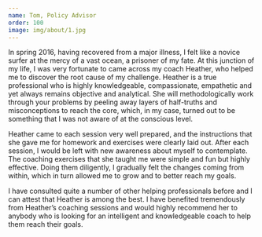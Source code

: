 ```yaml
---
name: Tom, Policy Advisor
order: 100
image: img/about/1.jpg
---
```


In spring 2016, having recovered from a major illness, I felt like a novice surfer at the mercy of a vast ocean, a prisoner of my fate. At this junction of my life, I was very fortunate to came across my coach Heather, who helped me to discover the root cause of my challenge. Heather is a true professional who is highly knowledgeable, compassionate, empathetic and yet always remains objective and analytical. She will methodologically work through your problems by peeling away layers of half-truths and misconceptions to reach the core, which, in my case, turned out to be something that I was not aware of at the conscious level.

Heather came to each session very well prepared, and the instructions that she gave me for homework and exercises were clearly laid out. After each session, I would be left with new awareness about myself to contemplate. The coaching exercises that she taught me were simple and fun but highly effective. Doing them diligently, I gradually felt the changes coming from within, which in turn allowed me to grow and to better reach my goals.

I have consulted quite a number of other helping professionals before and I can attest that Heather is among the best. I have benefited tremendously from Heather’s coaching sessions and would highly recommend her to anybody who is looking for an intelligent and knowledgeable coach to help them reach their goals.
